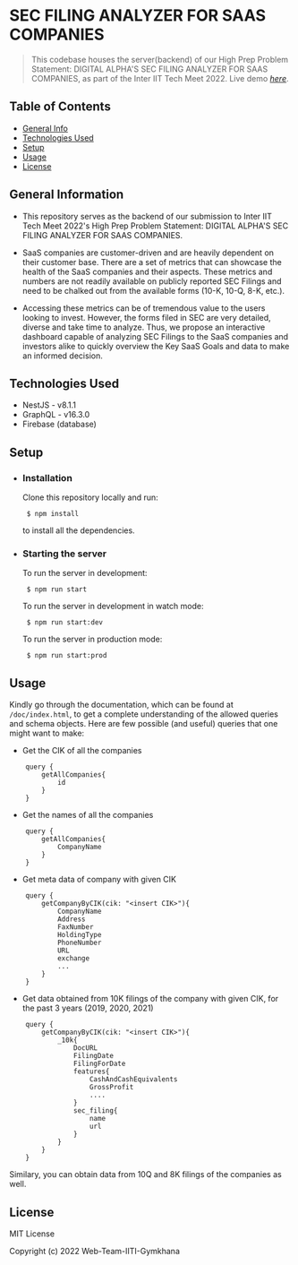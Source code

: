 # SEC FILING ANALYZER FOR SAAS COMPANIES

> This codebase houses the server(backend) of our High Prep Problem Statement: DIGITAL ALPHA'S SEC FILING ANALYZER FOR SAAS COMPANIES, as part of the Inter IIT Tech Meet 2022.
> Live demo [_here_](https://saas-server-production.up.railway.app/graphql).

## Table of Contents

- [General Info](#general-information)
- [Technologies Used](#technologies-used)
- [Setup](#setup)
- [Usage](#usage)
- [License](#license)

## General Information

- This repository serves as the backend of our submission to Inter IIT Tech Meet 2022's High Prep Problem Statement: DIGITAL ALPHA'S SEC FILING ANALYZER FOR SAAS COMPANIES.

- SaaS companies are customer-driven and are heavily dependent on their customer base. There
  are a set of metrics that can showcase the health of the SaaS companies and their aspects. These
  metrics and numbers are not readily available on publicly reported SEC Filings and need to be
  chalked out from the available forms (10-K, 10-Q, 8-K, etc.).

- Accessing these metrics can be of tremendous value to the users looking to invest. However, the forms filed in SEC are very detailed, diverse and take time to analyze. Thus, we propose an interactive dashboard capable of analyzing SEC Filings to the SaaS companies and investors alike to quickly overview the Key SaaS Goals and data to make an informed decision.

## Technologies Used

- NestJS - v8.1.1
- GraphQL - v16.3.0
- Firebase (database)

## Setup

- ### Installation

  Clone this repository locally and run:

  ` $ npm install`

  to install all the dependencies.

- ### Starting the server

  To run the server in development:

  ` $ npm run start`

  To run the server in development in watch mode:

  ` $ npm run start:dev`

  To run the server in production mode:

  ` $ npm run start:prod`

## Usage

Kindly go through the documentation, which can be found at `/doc/index.html`, to get a complete understanding of the allowed queries and schema objects. Here are few possible (and useful) queries that one might want to make:

- Get the CIK of all the companies

```
    query {
        getAllCompanies{
            id
        }
    }
```

- Get the names of all the companies

```
    query {
        getAllCompanies{
            CompanyName
        }
    }
```

- Get meta data of company with given CIK

```
    query {
        getCompanyByCIK(cik: "<insert CIK>"){
            CompanyName
            Address
            FaxNumber
            HoldingType
            PhoneNumber
            URL
            exchange
            ...
        }
    }
```

- Get data obtained from 10K filings of the company with given CIK, for the past 3 years (2019, 2020, 2021)

```
    query {
        getCompanyByCIK(cik: "<insert CIK>"){
            _10k{
                DocURL
                FilingDate
                FilingForDate
                features{
                    CashAndCashEquivalents
                    GrossProfit
                    ....
                }
                sec_filing{
                    name
                    url
                }
            }
        }
    }
```

Similary, you can obtain data from 10Q and 8K filings of the companies as well.

## License

MIT License

Copyright (c) 2022 Web-Team-IITI-Gymkhana
